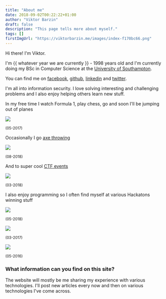 ```yaml
---
title: "About me"
date: 2018-09-02T00:22:22+01:00
author: "Viktor Barzin"
draft: false
description: "This page tells more about myself."
tags: []
firstImgUrl: "https://viktorbarzin.me/images/index-f170bc66.png"
---
```


Hi there! I'm Viktor.

I'm {{ whatever year we are currently }} - 1998 years old and I'm currently doing my BSc in Computer Science at the [University of Southampton](https://www.southampton.ac.uk/).

You can find me on [facebook](https://www.facebook.com/viktor.barzin), [github](https://github.com/ViktorBarzin), [linkedin](https://linkedin.com/in/viktor-barzin) and [twitter](https://twitter.com/ViktorBarzin).


I'm all into information security. I love solving interesting and challenging problems and I also enjoy helping others learn new stuff.

In my free time I watch Formula 1, play chess, go and soon I'll be jumping out of planes

![](/images/index-f170bc66.png)

<sup>(05-2017)</sup>

Occasionally I go [axe throwing](https://whistlepunks.com/)

<!-- ![](/images/index-cf7e7d2d.png) -->
![](https://github.com/ViktorBarzin/Website/blob/master/static/images/index-cf7e7d2d.png?raw=true)
<!-- download from github because upload at home is shit -->

<sup>(08-2018)</sup>

And to super cool [CTF events](https://inter-ace.org/)

![](/images/index-5ad9d6b9.png)

<sup>(03-2018)</sup>

I also enjoy programming so I often find myself at various Hackatons winning stuff

![](/images/index-5ef9ff14.png)

<sup>(05-2018)</sup>

![](/images/index-e2f42c32.png)

<sup>(03-2017)</sup>

![](/images/index-a5369471.png)

<sup>(05-2016)</sup>

### <h3>What information can you find on this site?</h3>
The website will mostly be me sharing my experience with various technologies. I'll post new articles every now and then on various technologies I've come across.
